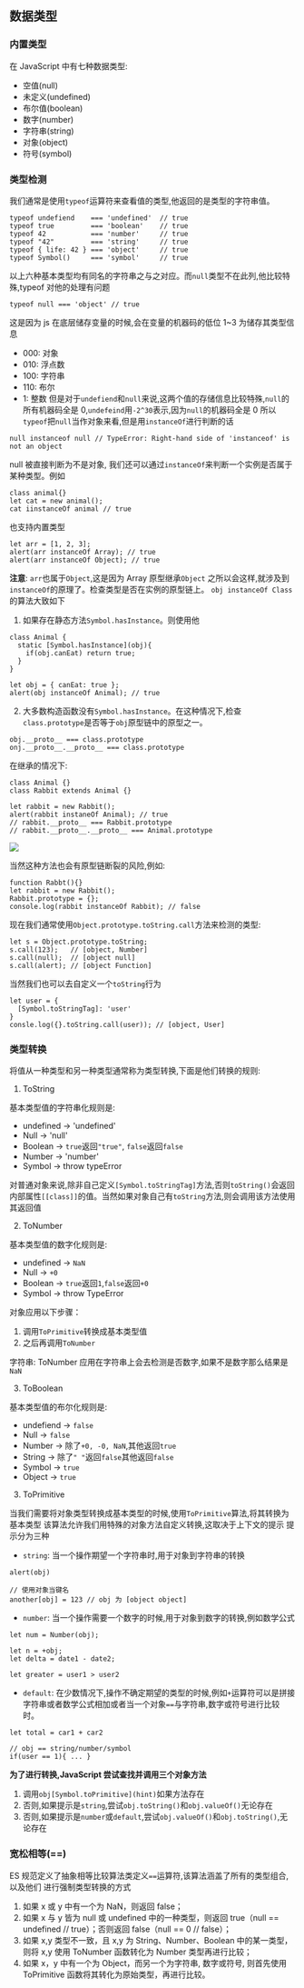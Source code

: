 ## 数据类型

### 内置类型

在 JavaScript 中有七种数据类型:

- 空值(null)
- 未定义(undefined)
- 布尔值(boolean)
- 数字(number)
- 字符串(string)
- 对象(object)
- 符号(symbol)

### 类型检测

我们通常是使用`typeof`运算符来查看值的类型,他返回的是类型的字符串值。

```
typeof undefiend    === 'undefined'  // true
typeof true         === 'boolean'    // true
typeof 42           === 'number'     // true
typeof "42"         === 'string'     // true
typeof { life: 42 } === 'object'     // true
typeof Symbol()     === 'symbol'     // true
```

以上六种基本类型均有同名的字符串之与之对应。而`null`类型不在此列,他比较特殊,typeof 对他的处理有问题

```
typeof null === 'object' // true
```

这是因为 js 在底层储存变量的时候,会在变量的机器码的低位 1~3 为储存其类型信息

- 000: 对象
- 010: 浮点数
- 100: 字符串
- 110: 布尔
- 1: 整数
  但是对于`undefiend`和`null`来说,这两个值的存储信息比较特殊,`null`的所有机器码全是 0,`undefeind`用`-2^30`表示,因为`null`的机器码全是 0 所以`typeof`把`null`当作对象来看,但是用`instanceOf`进行判断的话

```
null instanceof null // TypeError: Right-hand side of 'instanceof' is not an object
```

null 被直接判断为不是对象,
我们还可以通过`instanceOf`来判断一个实例是否属于某种类型。例如

```
class animal{}
let cat = new animal();
cat iinstanceOf animal // true
```

也支持内置类型

```
let arr = [1, 2, 3];
alert(arr instanceOf Array); // true
alert(arr instanceOf Object); // true
```

**注意**: `arr`也属于`Object`,这是因为 Array 原型继承`Object`
之所以会这样,就涉及到`instanceOf`的原理了。检查类型是否在实例的原型链上。
`obj instanceOf Class`的算法大致如下

1.  如果存在静态方法`Symbol.hasInstance`。则使用他

```
class Animal {
  static [Symbol.hasInstance](obj){
    if(obj.canEat) return true;
  }
}

let obj = { canEat: true };
alert(obj instanceOf Animal); // true
```

2.  大多数构造函数没有`Symbol.hasInstance`。在这种情况下,检查`class.prototype`是否等于`obj`原型链中的原型之一。

```
obj.__proto__ === class.prototype
onj.__proto__.__proto__ === class.prototype
```

在继承的情况下:

```
class Animal {}
class Rabbit extends Animal {}

let rabbit = new Rabbit();
alert(rabbit instaneOf Animal); // true
// rabbit.__proto__ === Rabbit.prototype
// rabbit.__proto__.__proto__ === Animal.prototype
```

![](https://javascript.info/article/instanceof/instanceof.png)

当然这种方法也会有原型链断裂的风险,例如:

```
function Rabbt(){}
let rabbit = new Rabbit();
Rabbit.prototype = {};
console.log(rabbit instanceOf Rabbit); // false
```

现在我们通常使用`Object.prototype.toString.call`方法来检测的类型:

```
let s = Object.prototype.toString;
s.call(123);   // [object, Number]
s.call(null);  // [object null]
s.call(alert); // [object Function]
```

当然我们也可以去自定义一个`toString`行为

```
let user = {
  [Symbol.toStringTag]: 'user'
}
consle.log({}.toString.call(user)); // [object, User]
```

### 类型转换

将值从一种类型和另一种类型通常称为类型转换,下面是他们转换的规则:

1.  ToString

基本类型值的字符串化规则是:

- undefined -> 'undefined'
- Null -> 'null'
- Boolean -> `true`返回`"true"`, `false`返回`false`
- Number -> 'number'
- Symbol -> throw typeError

对普通对象来说,除非自己定义`[Symbol.toStringTag]`方法,否则`toString()`会返回内部属性`[[class]]`的值。当然如果对象自己有`toString`方法,则会调用该方法使用其返回值

2.  ToNumber

基本类型值的数字化规则是:

- undefined -> `NaN`
- Null -> `+0`
- Boolean -> `true`返回`1`,`false`返回`+0`
- Symbol -> throw TypeError

对象应用以下步骤：

1.  调用`ToPrimitive`转换成基本类型值
2.  之后再调用`ToNumber`

字符串: ToNumber 应用在字符串上会去检测是否数字,如果不是数字那么结果是`NaN`

3.  ToBoolean

基本类型值的布尔化规则是:

- undefiend -> `false`
- Null -> `false`
- Number -> 除了`+0, -0, NaN`,其他返回`true`
- String -> 除了`" "`返回`false`其他返回`false`
- Symbol -> `true`
- Object -> `true`

3.  ToPrimitive

当我们需要将对象类型转换成基本类型的时候,使用`ToPrimitive`算法,将其转换为基本类型
该算法允许我们用特殊的对象方法自定义转换,这取决于上下文的提示
提示分为三种

- `string`:
  当一个操作期望一个字符串时,用于对象到字符串的转换

```
alert(obj)

// 使用对象当键名
another[obj] = 123 // obj 为 [object object]
```

- `number`:
  当一个操作需要一个数字的时候,用于对象到数字的转换,例如数学公式

```
let num = Number(obj);

let n = +obj;
let delta = date1 - date2;

let greater = user1 > user2
```

- `default`:
  在少数情况下,操作不确定期望的类型的时候,例如`+`运算符可以是拼接字符串或者数学公式相加或者当一个对象`==`与字符串,数字或符号进行比较时。

```
let total = car1 + car2

// obj == string/number/symbol
if(user == 1){ ... }
```

**为了进行转换,JavaScript 尝试查找并调用三个对象方法**

1.  调用`obj[Symbol.toPrimitive](hint)`如果方法存在
2.  否则,如果提示是`string`,尝试`obj.toString()`和`obj.valueOf()`无论存在
3.  否则,如果提示是`number`或`default`,尝试`obj.valueOf()`和`obj.toString()`,无论存在

### 宽松相等(==)

ES 规范定义了抽象相等比较算法类定义`==`运算符,该算法涵盖了所有的类型组合,以及他们
进行强制类型转换的方式

1.  如果 x 或 y 中有一个为 NaN，则返回 false；
2.  如果 x 与 y 皆为 null 或 undefined 中的一种类型，则返回 true（null == undefined // true）；否则返回 false（null == 0 // false）；
3.  如果 x,y 类型不一致，且 x,y 为 String、Number、Boolean 中的某一类型，则将 x,y 使用 ToNumber 函数转化为 Number 类型再进行比较；
4.  如果 x，y 中有一个为 Object，而另一个为字符串, 数字或符号, 则首先使用 ToPrimitive 函数将其转化为原始类型，再进行比较。
